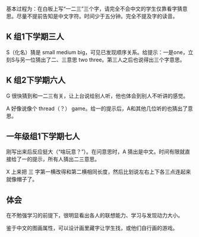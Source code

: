 基本过程为：在白板上写“一二三”三个字，请完全不会中文的学生仅靠看字猜意思。尽量不提前告知是中文字符。时间少于五分钟。完全不提及字的读音。

## K 组1下学期三人

S（化名）猜是 small medium big，可见已发现顺序关系。给提示：一是one，立刻S与另一位猜出了二、三意思 two three。第三人之后也说得出三个字意思。

## K 组2下学期六人

G 很快猜到和一二三有关，让上台说给别人听，他也体会到别人不听讲的感觉。

A 好像说像个 thread（？） game。给一的提示后，A和其他几位听的也猜出了意思。

## 一年级组1下学期七人

刚写出来后反应挺大（“啥玩意？”）。在问意思时，A 猜出是中文。时间有限就直接给了一的提示，所有人猜出二三意思。

X 上来把 三 字第一横改得和第二横相同长度，然后比划说左右上下各三点连起来就像帽子了。

## 体会

在不勉强学习的前提下，很明显看出各人的联想能力、学习与发现动力大小。

鉴于中文的图画属性，可以设计画里藏字让学生找，或他们自行画的游戏。